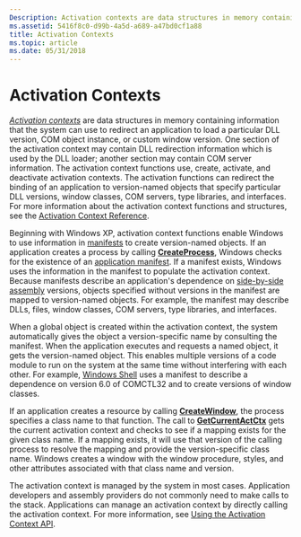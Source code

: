 ```yaml
---
Description: Activation contexts are data structures in memory containing information that the system can use to redirect an application to load a particular DLL version, COM object instance, or custom window version.
ms.assetid: 5416f8c0-d99b-4a5d-a689-a47bd0cf1a88
title: Activation Contexts
ms.topic: article
ms.date: 05/31/2018
---
```


# Activation Contexts

[*Activation contexts*](a-sbscs-gly.md) are data structures in memory containing information that the system can use to redirect an application to load a particular DLL version, COM object instance, or custom window version. One section of the activation context may contain DLL redirection information which is used by the DLL loader; another section may contain COM server information. The activation context functions use, create, activate, and deactivate activation contexts. The activation functions can redirect the binding of an application to version-named objects that specify particular DLL versions, window classes, COM servers, type libraries, and interfaces. For more information about the activation context functions and structures, see the [Activation Context Reference](activation-context-reference.md).

Beginning with Windows XP, activation context functions enable Windows to use information in [manifests](manifests.md) to create version-named objects. If an application creates a process by calling [**CreateProcess**](https://docs.microsoft.com/windows/desktop/api/processthreadsapi/nf-processthreadsapi-createprocessa), Windows checks for the existence of an [application manifest](application-manifests.md). If a manifest exists, Windows uses the information in the manifest to populate the activation context. Because manifests describe an application's dependence on [side-by-side assembly](about-side-by-side-assemblies-.md) versions, objects specified without versions in the manifest are mapped to version-named objects. For example, the manifest may describe DLLs, files, window classes, COM servers, type libraries, and interfaces.

When a global object is created within the activation context, the system automatically gives the object a version-specific name by consulting the manifest. When the application executes and requests a named object, it gets the version-named object. This enables multiple versions of a code module to run on the system at the same time without interfering with each other. For example, [Windows Shell](https://msdn.microsoft.com/en-us/library/Bb776778(v=VS.85).aspx) uses a manifest to describe a dependence on version 6.0 of COMCTL32 and to create versions of window classes.

If an application creates a resource by calling [**CreateWindow**](https://msdn.microsoft.com/library/ms632679(v=VS.85).aspx), the process specifies a class name to that function. The call to [**GetCurrentActCtx**](/windows/desktop/api/Winbase/nf-winbase-getcurrentactctx) gets the current activation context and checks to see if a mapping exists for the given class name. If a mapping exists, it will use that version of the calling process to resolve the mapping and provide the version-specific class name. Windows creates a window with the window procedure, styles, and other attributes associated with that class name and version.

The activation context is managed by the system in most cases. Application developers and assembly providers do not commonly need to make calls to the stack. Applications can manage an activation context by directly calling the activation context. For more information, see [Using the Activation Context API](using-the-activation-context-api.md).

 

 



